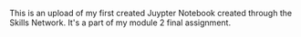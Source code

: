 This is an upload of my first created Juypter Notebook created through the Skills Network. It's a part of my module 2 final assignment.
